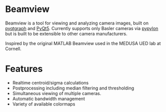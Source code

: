 # Beamview
Beamview is a tool for viewing and analyzing camera images, built on [pyqtgraph](https://pyqtgraph.readthedocs.io/en/latest/) and [PyQt5](https://www.riverbankcomputing.com/software/pyqt/). Currently supports only Basler cameras via [pypylon](https://github.com/basler/pypylon) but is built to be extensible to other camera manufacturers.

Inspired by the original MATLAB Beamview used in the MEDUSA UED lab at Cornell.

# Features
* Realtime centroid/sigma calculations
* Postprocessing including median filtering and thresholding
* Simultaneous viewing of multiple cameras.
* Automatic bandwidth management
* Variety of available colormaps 